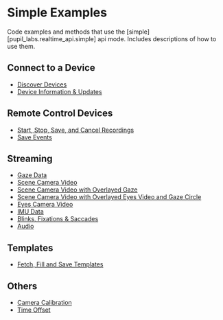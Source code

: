 # Simple Examples

Code examples and methods that use the [simple][pupil_labs.realtime_api.simple] api mode. Includes descriptions of
how to use them.

## Connect to a Device

- [Discover Devices](simple/connect-to-a-device.md)
- [Device Information & Updates](simple/connect-to-a-device.md#device-information-automatic-status-updates)

## Remote Control Devices

- [Start, Stop, Save, and Cancel Recordings](simple/remote-control.md#start-stop-and-save-and-cancel-recordings)
- [Save Events](simple/remote-control.md#save-events)

## Streaming

- [Gaze Data](simple/streaming/gaze.md)
- [Scene Camera Video](simple/streaming/scene-camera.md)
- [Scene Camera Video with Overlayed Gaze](simple/streaming/scene-camera.md#scene-camera-video-with-overlayed-gaze)
- [Scene Camera Video with Overlayed Eyes Video and Gaze Circle](simple/streaming/scene-camera.md#scene-camera-video-with-overlayed-eyes-video-and-gaze-circle)
- [Eyes Camera Video](simple/streaming/eye-cameras.md)
- [IMU Data](simple/streaming/imu-data.md)
- [Blinks, Fixations & Saccades](simple/streaming/eye-events.md)
- [Audio](simple/streaming/audio.md)

## Templates

- [Fetch, Fill and Save Templates](simple/templates.md)

## Others

- [Camera Calibration](simple/others.md#camera-calibration)
- [Time Offset](simple/others.md#time-offset)
